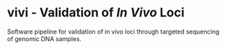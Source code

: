 # vivi - Validation of *In Vivo* Loci

Software pipeline for validation of in vivo loci through targeted sequencing of genomic DNA samples.

